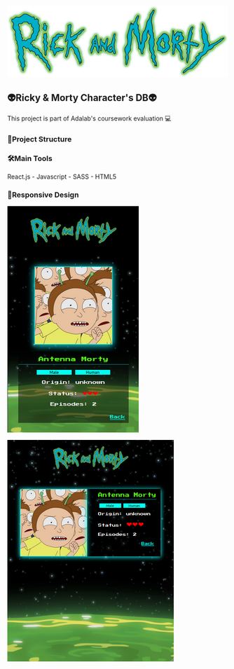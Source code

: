 ![logo](src/images/rmlogo.png)

## 👽Ricky & Morty Character's DB👽

This project is part of Adalab's coursework evaluation 💻

### 💾Project Structure

### 🛠Main Tools

React.js - Javascript - SASS - HTML5

### 🎨Responsive Design

![Mobile](src/images/rmobile.png)

![Tablet/PC](src/images/rtablet.png)


